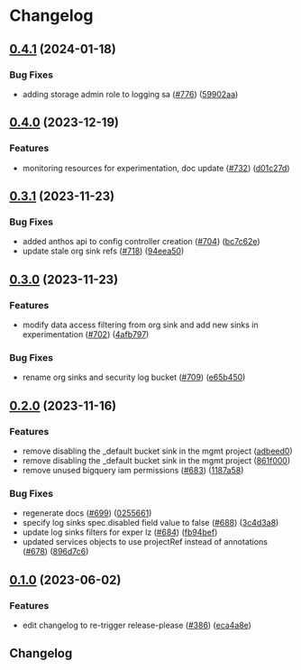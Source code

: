 # Changelog

## [0.4.1](https://github.com/GoogleCloudPlatform/pubsec-declarative-toolkit/compare/solutions/experimentation/core-landing-zone/0.4.0...solutions/experimentation/core-landing-zone/0.4.1) (2024-01-18)


### Bug Fixes

* adding storage admin role to logging sa ([#776](https://github.com/GoogleCloudPlatform/pubsec-declarative-toolkit/issues/776)) ([59902aa](https://github.com/GoogleCloudPlatform/pubsec-declarative-toolkit/commit/59902aa7978220ccba004f7dda516d8bdf206fb8))

## [0.4.0](https://github.com/GoogleCloudPlatform/pubsec-declarative-toolkit/compare/solutions/experimentation/core-landing-zone/0.3.1...solutions/experimentation/core-landing-zone/0.4.0) (2023-12-19)


### Features

* monitoring resources for experimentation, doc update ([#732](https://github.com/GoogleCloudPlatform/pubsec-declarative-toolkit/issues/732)) ([d01c27d](https://github.com/GoogleCloudPlatform/pubsec-declarative-toolkit/commit/d01c27dbe2f1cf36044ed48f58ec8eb15640936f))

## [0.3.1](https://github.com/GoogleCloudPlatform/pubsec-declarative-toolkit/compare/solutions/experimentation/core-landing-zone/0.3.0...solutions/experimentation/core-landing-zone/0.3.1) (2023-11-23)


### Bug Fixes

* added anthos api to config controller creation ([#704](https://github.com/GoogleCloudPlatform/pubsec-declarative-toolkit/issues/704)) ([bc7c62e](https://github.com/GoogleCloudPlatform/pubsec-declarative-toolkit/commit/bc7c62e266648aa9c47880508166990add36a84f))
* update stale org sink refs ([#718](https://github.com/GoogleCloudPlatform/pubsec-declarative-toolkit/issues/718)) ([94eea50](https://github.com/GoogleCloudPlatform/pubsec-declarative-toolkit/commit/94eea504ba4ba4d4a63b9665ce61837f2d1a59c2))

## [0.3.0](https://github.com/GoogleCloudPlatform/pubsec-declarative-toolkit/compare/solutions/experimentation/core-landing-zone/0.2.0...solutions/experimentation/core-landing-zone/0.3.0) (2023-11-23)


### Features

* modify data access filtering from org sink and add new sinks in experimentation ([#702](https://github.com/GoogleCloudPlatform/pubsec-declarative-toolkit/issues/702)) ([4afb797](https://github.com/GoogleCloudPlatform/pubsec-declarative-toolkit/commit/4afb797f02f6eb5a7616d6fbb430f17417c1a4cf))


### Bug Fixes

* rename org sinks and security log bucket ([#709](https://github.com/GoogleCloudPlatform/pubsec-declarative-toolkit/issues/709)) ([e65b450](https://github.com/GoogleCloudPlatform/pubsec-declarative-toolkit/commit/e65b45090f0fd48db4b0066ff6c6d4ac7ebb095e))

## [0.2.0](https://github.com/GoogleCloudPlatform/pubsec-declarative-toolkit/compare/solutions/experimentation/core-landing-zone/0.1.0...solutions/experimentation/core-landing-zone/0.2.0) (2023-11-16)


### Features

* remove disabling the _default bucket sink in the mgmt project ([adbeed0](https://github.com/GoogleCloudPlatform/pubsec-declarative-toolkit/commit/adbeed0adf81b34bb201ea97b6aa85aed58a68c4))
* remove disabling the _default bucket sink in the mgmt project ([861f000](https://github.com/GoogleCloudPlatform/pubsec-declarative-toolkit/commit/861f000127f6fe4183bcbe5f2c20eb2d4bb68f67))
* remove unused bigquery iam permissions ([#683](https://github.com/GoogleCloudPlatform/pubsec-declarative-toolkit/issues/683)) ([1187a58](https://github.com/GoogleCloudPlatform/pubsec-declarative-toolkit/commit/1187a58612da6a167500228859ce3eb42e199f0f))


### Bug Fixes

* regenerate docs ([#699](https://github.com/GoogleCloudPlatform/pubsec-declarative-toolkit/issues/699)) ([0255661](https://github.com/GoogleCloudPlatform/pubsec-declarative-toolkit/commit/02556613683625119f74be7a4074d84b2de75b1c))
* specify log sinks spec.disabled field value to false ([#688](https://github.com/GoogleCloudPlatform/pubsec-declarative-toolkit/issues/688)) ([3c4d3a8](https://github.com/GoogleCloudPlatform/pubsec-declarative-toolkit/commit/3c4d3a84243db2dfad3d5c9ce8d833798bdf96d2))
* update log sinks filters for exper lz ([#684](https://github.com/GoogleCloudPlatform/pubsec-declarative-toolkit/issues/684)) ([fb94bef](https://github.com/GoogleCloudPlatform/pubsec-declarative-toolkit/commit/fb94bef6c0d1ba35209db4758d379d5bc2a23115))
* updated services objects to use projectRef instead of annotations ([#678](https://github.com/GoogleCloudPlatform/pubsec-declarative-toolkit/issues/678)) ([896d7c6](https://github.com/GoogleCloudPlatform/pubsec-declarative-toolkit/commit/896d7c6efeeb217faea15db6f39de825ceb17a6e))

## [0.1.0](https://github.com/GoogleCloudPlatform/pubsec-declarative-toolkit/compare/solutions/experimentation/core-landing-zone-v0.0.1...solutions/experimentation/core-landing-zone/0.1.0) (2023-06-02)


### Features

* edit changelog to re-trigger release-please ([#386](https://github.com/GoogleCloudPlatform/pubsec-declarative-toolkit/issues/386)) ([eca4a8e](https://github.com/GoogleCloudPlatform/pubsec-declarative-toolkit/commit/eca4a8e5d610a0a8ea8f34c4470dc663af6abb30))

## Changelog
